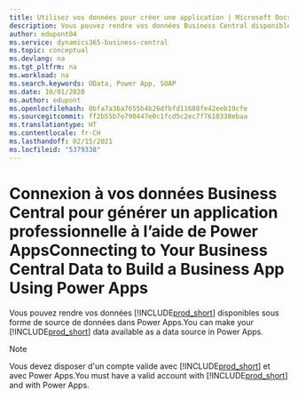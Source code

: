 ```yaml
---
title: Utilisez vos données pour créer une application | Microsoft Docs
description: Vous pouvez rendre vos données Business Central disponibles sous forme de source de données et spécifier une URL OData de vos services Web pour générer une application métier à l’aide de Power Apps.
author: edupont04
ms.service: dynamics365-business-central
ms.topic: conceptual
ms.devlang: na
ms.tgt_pltfrm: na
ms.workload: na
ms.search.keywords: OData, Power App, SOAP
ms.date: 10/01/2020
ms.author: edupont
ms.openlocfilehash: 0bfa7a36a7655b4b26dfbfd11688fe42eeb19cfe
ms.sourcegitcommit: ff2b55b7e790447e0c1fcd5c2ec7f7610338ebaa
ms.translationtype: HT
ms.contentlocale: fr-CH
ms.lasthandoff: 02/15/2021
ms.locfileid: "5379338"
---
```

# <a name="connecting-to-your-business-central-data-to-build-a-business-app-using-power-apps"></a><span data-ttu-id="2157d-103">Connexion à vos données Business Central pour générer un application professionnelle à l’aide de Power Apps</span><span class="sxs-lookup"><span data-stu-id="2157d-103">Connecting to Your Business Central Data to Build a Business App Using Power Apps</span></span>

<span data-ttu-id="2157d-104">Vous pouvez rendre vos données [!INCLUDE[prod_short](includes/prod_short.md)] disponibles sous forme de source de données dans Power Apps.</span><span class="sxs-lookup"><span data-stu-id="2157d-104">You can make your [!INCLUDE[prod_short](includes/prod_short.md)] data available as a data source in Power Apps.</span></span>  

> [!NOTE]  
> <span data-ttu-id="2157d-105">Vous devez disposer d'un compte valide avec [!INCLUDE[prod_short](includes/prod_short.md)] et avec Power Apps.</span><span class="sxs-lookup"><span data-stu-id="2157d-105">You must have a valid account with [!INCLUDE[prod_short](includes/prod_short.md)] and with Power Apps.</span></span>  

## <a name="to-add-prod_short-as-a-data-source-in-power-apps"></a><span data-ttu-id="2157d-106">Pour ajouter [!INCLUDE[prod_short](includes/prod_short.md)] comme source de données dans Power Apps</span><span class="sxs-lookup"><span data-stu-id="2157d-106">To add [!INCLUDE[prod_short](includes/prod_short.md)] as a data source in Power Apps</span></span>

1. <span data-ttu-id="2157d-107">Dans votre navigateur, accédez à [powerapps.microsoft.com](https://powerapps.microsoft.com/), puis connectez-vous.</span><span class="sxs-lookup"><span data-stu-id="2157d-107">In your browser, navigate to [powerapps.microsoft.com](https://powerapps.microsoft.com/), and then sign in.</span></span>
2. <span data-ttu-id="2157d-108">Sur la page d’accueil, dans la section **Commencer à partir des données**, choisissez la vignette **Autres sources de données**.</span><span class="sxs-lookup"><span data-stu-id="2157d-108">On the Home page, in the **Start from data** section, choose the **Other data sources** tile.</span></span>  

    <span data-ttu-id="2157d-109">Cela ouvre Power Apps Studio.</span><span class="sxs-lookup"><span data-stu-id="2157d-109">This opens Power Apps Studio.</span></span> <span data-ttu-id="2157d-110">Lors de la première connexion, vous devez spécifier le pays / la région.</span><span class="sxs-lookup"><span data-stu-id="2157d-110">On first login, you must specify the country/region.</span></span>  
3. <span data-ttu-id="2157d-111">Dans la liste des connexions disponibles, choisissez **Business Central**, puis choisissez le bouton **Créer**.</span><span class="sxs-lookup"><span data-stu-id="2157d-111">In the list of available connections, choose **Business Central**, and then choose the **Create** button.</span></span>

    <span data-ttu-id="2157d-112">Power Apps se connectera à votre [!INCLUDE[prod_short](includes/prod_short.md)] à l’aide des informations d’identification avec lesquelles vous vous êtes connecté.</span><span class="sxs-lookup"><span data-stu-id="2157d-112">Power Apps will connect to your [!INCLUDE[prod_short](includes/prod_short.md)] using the credentials that you are signed in with.</span></span> <span data-ttu-id="2157d-113">Si vous n’êtes pas un administrateur de votre [!INCLUDE[prod_short](includes/prod_short.md)], vous devrez peut-être vous connecter avec un autre compte.</span><span class="sxs-lookup"><span data-stu-id="2157d-113">If you are not an administrator of your [!INCLUDE[prod_short](includes/prod_short.md)], you may have to sign in with another account.</span></span>  

4. <span data-ttu-id="2157d-114">Power Apps affiche la liste *Environnements et des sociétés* disponibles à partir de [!INCLUDE[prod_short](includes/prod_short.md)].</span><span class="sxs-lookup"><span data-stu-id="2157d-114">Power Apps will display a list of *Environments and companies* that are available from [!INCLUDE[prod_short](includes/prod_short.md)].</span></span> <span data-ttu-id="2157d-115">Choisissez l’environnement et la société contenant les données auxquelles vous souhaitez vous connecter, comme *PRODUCTION - Ma société*.</span><span class="sxs-lookup"><span data-stu-id="2157d-115">Choose the environment and company that contains the data you want to connect to, such as *PRODUCTION - My Company*.</span></span>  

5. <span data-ttu-id="2157d-116">Ensuite, une liste de tables qui sont exposées dans le cadre de l’API pour votre environnement vous sera présentée.</span><span class="sxs-lookup"><span data-stu-id="2157d-116">Next, you will be presented with a list of tables that are exposed as part of the API for your environment.</span></span> <span data-ttu-id="2157d-117">Sélectionnez la table à laquelle vous souhaitez vous connecter, puis choisissez **Connecter**.</span><span class="sxs-lookup"><span data-stu-id="2157d-117">Select the table that you want to connect to, and then choose **Connect**.</span></span>

<span data-ttu-id="2157d-118">Ces tables sont exposées en tant que points de terminaison par le connecteur [!INCLUDE[prod_short](includes/prod_short.md)] pour Power Apps.</span><span class="sxs-lookup"><span data-stu-id="2157d-118">These so-called tables are exposed as endpoints by the [!INCLUDE[prod_short](includes/prod_short.md)] connector for Power Apps.</span></span>  

> [!NOTE]
> <span data-ttu-id="2157d-119">Si vous souhaitez inclure des données d’autres tables de [!INCLUDE[prod_short](includes/prod_short.md)] dans votre application, vous devez faire appel à un développeur pour définir une API personnalisée [!INCLUDE[prod_short](includes/prod_short.md)] et utiliser cette API personnalisée via un connecteur personnalisé dans Power Apps.</span><span class="sxs-lookup"><span data-stu-id="2157d-119">If you want to include data from other tables in [!INCLUDE[prod_short](includes/prod_short.md)] in your app, then you must work with a developer to define a custom API in [!INCLUDE[prod_short](includes/prod_short.md)] and then consume that custom API through a custom connector in Power Apps.</span></span> <span data-ttu-id="2157d-120">Pour plus d’informations, voir [Créer un connecteur personnalisé à partir de zéro](/connectors/custom-connectors/define-blank).</span><span class="sxs-lookup"><span data-stu-id="2157d-120">For more information, see [Create a custom connector from scratch](/connectors/custom-connectors/define-blank).</span></span>  

<span data-ttu-id="2157d-121">À ce stade, vous êtes connecté à vos données [!INCLUDE[prod_short](includes/prod_short.md)] et vous êtes prêt à générer votre application PowerApp.</span><span class="sxs-lookup"><span data-stu-id="2157d-121">At this point, you have successfully connected to your [!INCLUDE[prod_short](includes/prod_short.md)] data and are ready to begin building your PowerApp.</span></span> <span data-ttu-id="2157d-122">Vous pouvez ajouter des écrans supplémentaires et vous connecter à des données supplémentaires à partir de votre [!INCLUDE[prod_short](includes/prod_short.md)].</span><span class="sxs-lookup"><span data-stu-id="2157d-122">You can add additional screens and connect to additional data from your [!INCLUDE[prod_short](includes/prod_short.md)].</span></span> <span data-ttu-id="2157d-123">Pour plus d’informations, voir [Créer une application de canevas à partir d’un exemple dans Power Apps](/powerapps/maker/canvas-apps/open-and-run-a-sample-app).</span><span class="sxs-lookup"><span data-stu-id="2157d-123">For more information, see [Create a canvas app from a sample in Power Apps](/powerapps/maker/canvas-apps/open-and-run-a-sample-app).</span></span>  

<span data-ttu-id="2157d-124">Lorsque vous avez conçu et créé votre application, vous pouvez la partager avec vos collègues.</span><span class="sxs-lookup"><span data-stu-id="2157d-124">When you have designed and built your app, you can share it with your colleagues.</span></span> <span data-ttu-id="2157d-125">Pour plus d’informations, voir [Enregistrer et publier une application de canevas dans Power Apps](/powerapps/maker/canvas-apps/save-publish-app).</span><span class="sxs-lookup"><span data-stu-id="2157d-125">For more information, see [Save and publish a canvas app in Power Apps](/powerapps/maker/canvas-apps/save-publish-app).</span></span>  

> [!NOTE]
> <span data-ttu-id="2157d-126">Si vous souhaitez vous connecter à [!INCLUDE[prod_short](includes/prod_short.md)] sur site, vous devez choisir le connecteur **Business Central (sur site)** dans l’étape 3.</span><span class="sxs-lookup"><span data-stu-id="2157d-126">If you want to connect to [!INCLUDE[prod_short](includes/prod_short.md)] on-premises, then you must choose the **Business Central (on-premises)** connector in step 3.</span></span>  

## <a name="see-also"></a><span data-ttu-id="2157d-127">Voir aussi</span><span class="sxs-lookup"><span data-stu-id="2157d-127">See Also</span></span>

[<span data-ttu-id="2157d-128">Créer une application de canevas à partir d’un modèle dans Power Apps</span><span class="sxs-lookup"><span data-stu-id="2157d-128">Create a canvas app from a template in Power Apps</span></span>](/powerapps/maker/canvas-apps/get-started-test-drive)  
[<span data-ttu-id="2157d-129">Importation des données métier à partir d’autres systèmes financiers</span><span class="sxs-lookup"><span data-stu-id="2157d-129">Importing Business Data from Other Finance Systems</span></span>](across-import-data-configuration-packages.md)  
<span data-ttu-id="2157d-130">[Configuration de [!INCLUDE[prod_short](includes/prod_short.md)]](setup.md)</span><span class="sxs-lookup"><span data-stu-id="2157d-130">[Setting Up [!INCLUDE[prod_short](includes/prod_short.md)]](setup.md)</span></span>  
[<span data-ttu-id="2157d-131">Familiarisation avec le développement d’applications connectées pour Dynamics 365 Business Central</span><span class="sxs-lookup"><span data-stu-id="2157d-131">Getting Started Developing Connect Apps for Dynamics 365 Business Central</span></span>](/dynamics365/business-central/dev-itpro/developer/devenv-develop-connect-apps)  


[!INCLUDE[footer-include](includes/footer-banner.md)]